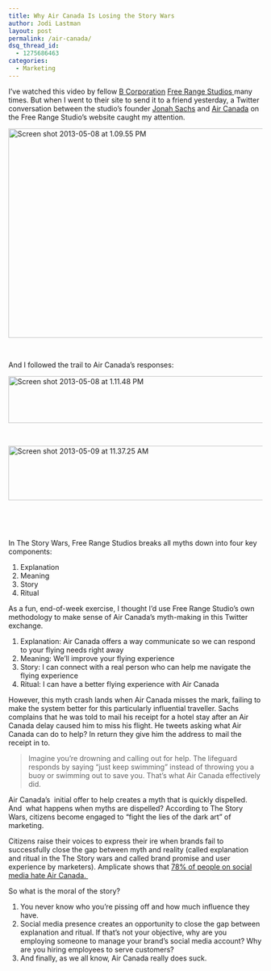 ```yaml
---
title: Why Air Canada Is Losing the Story Wars
author: Jodi Lastman
layout: post
permalink: /air-canada/
dsq_thread_id:
  - 1275686463
categories:
  - Marketing
---
```

I&#8217;ve watched this video by fellow [B Corporation][1] [Free Range Studios ][2]many times. But when I went to their site to send it to a friend yesterday, a Twitter conversation between the studio&#8217;s founder [Jonah Sachs][3] and [Air Canada][4] on the Free Range Studio&#8217;s website caught my attention.

<a href="http://hypenotic.com/meaning-fulmarketing/10900/air-canada/attachment/screen-shot-2013-05-08-at-1-09-55-pm" rel="attachment wp-att-10903"><img class="aligncenter size-full wp-image-10903" alt="Screen shot 2013-05-08 at 1.09.55 PM" src="http://hypenotic.com/wordpress/wp-content/uploads/2013/05/Screen-shot-2013-05-08-at-1.09.55-PM.png" width="517" height="415" /></a>

&nbsp;

And I followed the trail to Air Canada&#8217;s responses:

<a href="http://hypenotic.com/meaning-fulmarketing/10900/air-canada/attachment/screen-shot-2013-05-08-at-1-11-48-pm" rel="attachment wp-att-10902"><img class="aligncenter size-full wp-image-10902" alt="Screen shot 2013-05-08 at 1.11.48 PM" src="http://hypenotic.com/wordpress/wp-content/uploads/2013/05/Screen-shot-2013-05-08-at-1.11.48-PM.png" width="534" height="93" /></a>

&nbsp;

<a href="http://hypenotic.com/meaning-fulmarketing/10900/air-canada/attachment/screen-shot-2013-05-09-at-11-37-25-am" rel="attachment wp-att-10906"><img class="aligncenter size-full wp-image-10906" alt="Screen shot 2013-05-09 at 11.37.25 AM" src="http://hypenotic.com/wordpress/wp-content/uploads/2013/05/Screen-shot-2013-05-09-at-11.37.25-AM.png" width="516" height="108" /></a>

&nbsp;

&nbsp;

In The Story Wars, Free Range Studios breaks all myths down into four key components:

1.  <span style="line-height: 13px;">Explanation</span>
2.  Meaning
3.  Story
4.  Ritual

As a fun, end-of-week exercise, I thought I&#8217;d use Free Range Studio&#8217;s own methodology to make sense of Air Canada&#8217;s myth-making in this Twitter exchange.

1.  <span style="line-height: 13px;">Explanation: Air Canada offers a way communicate so we can respond to your flying needs right away</span>
2.  Meaning: We&#8217;ll improve your flying experience
3.  Story: I can connect with a real person who can help me navigate the flying experience
4.  Ritual: I can have a better flying experience with Air Canada

However, this myth crash lands when Air Canada misses the mark, failing to make the system better for this particularly influential traveller. Sachs complains that he was told to mail his receipt for a hotel stay after an Air Canada delay caused him to miss his flight. He tweets asking what Air Canada can do to help? In return they give him the address to mail the receipt in to.

> Imagine you&#8217;re drowning and calling out for help. The lifeguard responds by saying &#8220;just keep swimming&#8221; instead of throwing you a buoy or swimming out to save you. That&#8217;s what Air Canada effectively did.

Air Canada&#8217;s  initial offer to help creates a myth that is quickly dispelled. And  what happens when myths are dispelled? According to The Story Wars, citizens become engaged to &#8220;fight the lies of the dark art&#8221; of marketing.

Citizens raise their voices to express their ire when brands fail to successfully close the gap between myth and reality (called explanation and ritual in the The Story wars and called brand promise and user experience by marketers). Amplicate shows that [78% of people on social media hate Air Canada. ][5]

So what is the moral of the story?

1.  You never know who you&#8217;re pissing off and how much influence they have.
2.  Social media presence creates an opportunity to close the gap between explanation and ritual. If that&#8217;s not your objective, why are you employing someone to manage your brand&#8217;s social media account? Why are you hiring employees to serve customers?
3.  And finally, as we all know, Air Canada really does suck.

&nbsp;

&nbsp;

 [1]: http://www.bcorporation.net/
 [2]: http://freerange.com/
 [3]: https://twitter.com/jonahsachs
 [4]: https://twitter.com/AirCanada/
 [5]: http://amplicate.com/hate/aircanada